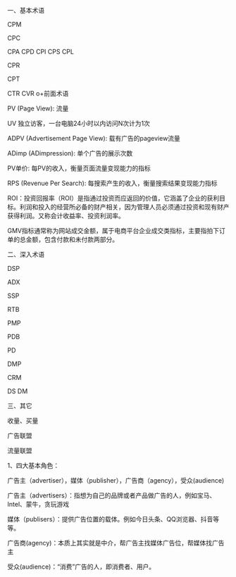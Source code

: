 一、基本术语

  CPM
  
  CPC
  
  CPA
  CPD
  CPI
  CPS
  CPL
  
  CPR
  
  CPT
  
  CTR
  CVR
  o+前面术语
  
PV (Page View): 流量

UV 独立访客，一台电脑24小时以内访问N次计为1次

ADPV (Advertisement Page View): 载有广告的pageview流量

ADimp (ADimpression): 单个广告的展示次数

PV单价: 每PV的收入，衡量页面流量变现能力的指标

RPS (Revenue Per Search): 每搜索产生的收入，衡量搜索结果变现能力指标

ROI：投资回报率（ROI）是指通过投资而应返回的价值，它涵盖了企业的获利目标。利润和投入的经营所必备的财产相关，因为管理人员必须通过投资和现有财产获得利润。又称会计收益率、投资利润率。

GMV指标通常称为网站成交金额，属于电商平台企业成交类指标，主要指拍下订单的总金额，包含付款和未付款两部分。
  
二、深入术语

DSP

ADX

SSP

RTB

PMP

PDB

PD

DMP

CRM

DS
DM

三、其它

收量、买量

广告联盟

流量联盟

1、四大基本角色：

广告主（advertiser），媒体（publisher），广告商（agency），受众(audience)

广告主（advertisers）：指想为自己的品牌或者产品做广告的人，例如宝马、Intel、蒙牛，贪玩游戏

媒体（publisers）：提供广告位置的载体。例如今日头条、QQ浏览器、抖音等等。

广告商(agency)：本质上其实就是中介，帮广告主找媒体广告位，帮媒体找广告主

受众(audience)：“消费”广告的人，即消费者、用户。

